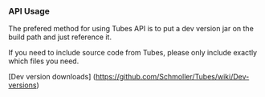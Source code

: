 ### API Usage
The prefered method for using Tubes API is to put a dev version jar on the build path and just reference it.

If you need to include source code from Tubes, please only include exactly which files you need.

[Dev version downloads] (https://github.com/Schmoller/Tubes/wiki/Dev-versions)
